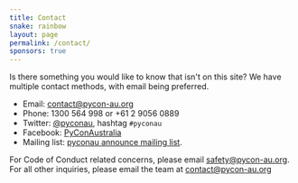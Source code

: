 ```yaml
---
title: Contact
snake: rainbow
layout: page
permalink: /contact/
sponsors: true
---
```


Is there something you would like to know that isn't on this site? We have multiple contact methods, with email being preferred.

* Email: [contact@pycon-au.org](mailto:contact@pycon-au.org)
* Phone: 1300 564 998 or +61 2 9056 0889
* Twitter: [@pyconau](https://twitter.com/pyconau), hashtag `#pyconau`
* Facebook: [PyConAustralia](https://www.facebook.com/PyConAustralia/) 
* Mailing list: [pyconau announce mailing list](http://lists.linux.org.au/mailman/listinfo/pycon-au-announce).

For Code of Conduct related concerns, please email
[safety@pycon-au.org](mailto:safety@pycon-au.org). For all other inquiries,
please email the team at [contact@pycon-au.org](mailto:contact@pycon-au.org)
